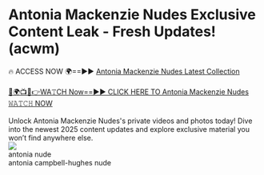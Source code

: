 # Antonia Mackenzie Nudes Exclusive Content Leak - Fresh Updates! (acwm)

🔥 ACCESS NOW 🌍==►► <a href="https://tinyurl.com/2mz8nhtm" rel="nofollow">Antonia Mackenzie Nudes Latest Collection</a>
<br><br>
[🔴🌍📺📱👉WA𝚃CH Now==►► CLICK HERE TO Antonia Mackenzie Nudes 𝚆𝙰𝚃𝙲𝙷 NOW](https://tinyurl.com/2mz8nhtm)
<br><br>
Unlock Antonia Mackenzie Nudes's private videos and photos today! Dive into the newest 2025 content updates and explore exclusive material you won’t find anywhere else.
<br>
<a href="https://tinyurl.com/2mz8nhtm" rel="nofollow" data-target="animated-image.originalLink"><img src="https://camo.githubusercontent.com/8a4f000d20f83aca3bf7ec5f350d767afa0574a8a352519fd8cfa583a6f93a33/68747470733a2f2f692e696d6775722e636f6d2f644a486b345a712e676966" data-canonical-src="https://i.imgur.com/dJHk4Zq.gif" style="max-width: 100%; display: inline-block;" data-target="animated-image.originalImage"></a>
<br>
antonia nude<br>
antonia campbell-hughes nude